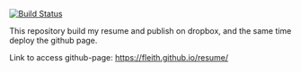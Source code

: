 [![Build Status](https://travis-ci.org/fleith/resume.svg?branch=master)](https://travis-ci.org/fleith/resume)

This repository build my resume and publish on dropbox, and the same time deploy the github page.

Link to access github-page: https://fleith.github.io/resume/
